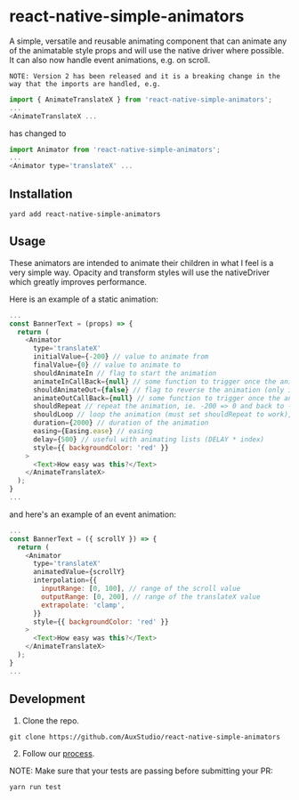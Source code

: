 # react-native-simple-animators

A simple, versatile and reusable animating component that can animate any of the animatable style props and will use the native driver where possible. It can also now handle event animations, e.g. on scroll.

`NOTE: Version 2 has been released and it is a breaking change in the way that the imports are handled, e.g.`

```js
import { AnimateTranslateX } from 'react-native-simple-animators';
...
<AnimateTranslateX ...
```

has changed to

```js
import Animator from 'react-native-simple-animators';
...
<Animator type='translateX' ...
```

## Installation

```shell
yard add react-native-simple-animators
```

## Usage

These animators are intended to animate their children in what I feel is a very simple way.
Opacity and transform styles will use the nativeDriver which greatly improves performance.

Here is an example of a static animation:

```js
...
const BannerText = (props) => {
  return (
    <Animator
      type='translateX'
      initialValue={-200} // value to animate from
      finalValue={0} // value to animate to
      shouldAnimateIn // flag to start the animation
      animateInCallBack={null} // some function to trigger once the animation has ended
      shouldAnimateOut={false} // flag to reverse the animation (only if shouldAnimateIn was previously set)
      animateOutCallBack={null} // some function to trigger once the animation has ended
      shouldRepeat // repeat the animation, ie. -200 => 0 and back to -200 etc.
      shouldLoop // loop the animation (must set shouldRepeat to work), ie. -200 => 0 => reset to 0 => -200 => 0 etc.
      duration={2000} // duration of the animation
      easing={Easing.ease} // easing
      delay={500} // useful with animating lists (DELAY * index)
      style={{ backgroundColor: 'red' }}
    >
      <Text>How easy was this?</Text>
    </AnimateTranslateX>
  );
}
...
```

and here's an example of an event animation:

```js
...
const BannerText = ({ scrollY }) => {
  return (
    <Animator
      type='translateX'
      animatedValue={scrollY}
      interpolation={{
        inputRange: [0, 100], // range of the scroll value
        outputRange: [0, 200], // range of the translateX value
        extrapolate: 'clamp',
      }}
      style={{ backgroundColor: 'red' }}
    >
      <Text>How easy was this?</Text>
    </AnimateTranslateX>
  );
}
...
```

## Development

1.  Clone the repo.

```shell
git clone https://github.com/AuxStudio/react-native-simple-animators
```

2.  Follow our [process](./docs/PROCESS.md).

NOTE: Make sure that your tests are passing before submitting your PR:

```shell
yarn run test
```
